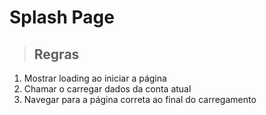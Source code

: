 # Splash Page

> ## Regras
1.  Mostrar loading ao iniciar a página
2.  Chamar o carregar dados da conta atual
3.  Navegar para a página correta ao final do carregamento